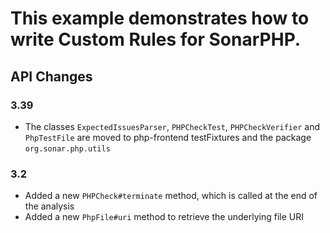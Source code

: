 # This example demonstrates how to write **Custom Rules** for SonarPHP.

## API Changes

### 3.39

* The classes `ExpectedIssuesParser`, `PHPCheckTest`, `PHPCheckVerifier` and `PhpTestFile` are moved to php-frontend testFixtures and the package `org.sonar.php.utils`

### 3.2 

* Added a new `PHPCheck#terminate` method, which is called at the end of the analysis 
* Added a new `PhpFile#uri` method to retrieve the underlying file URI
